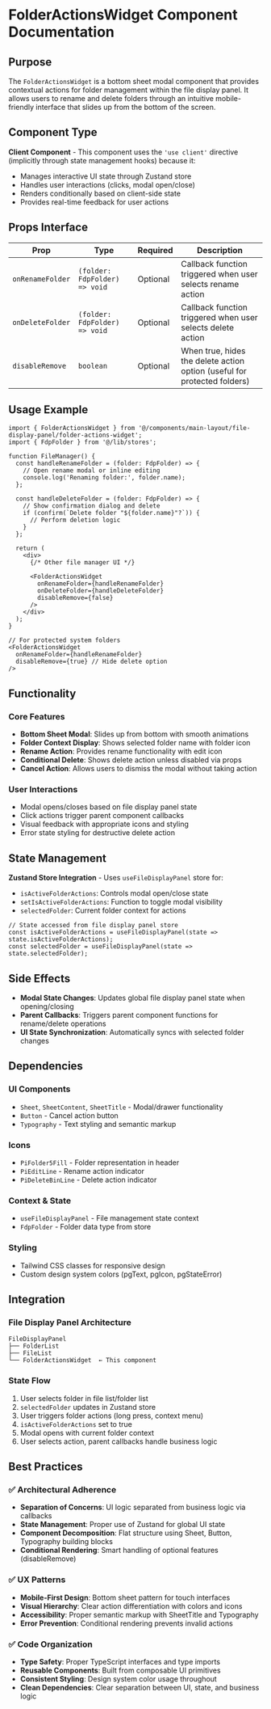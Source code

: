 # FolderActionsWidget Component Documentation

## Purpose

The `FolderActionsWidget` is a bottom sheet modal component that provides contextual actions for folder management within the file display panel. It allows users to rename and delete folders through an intuitive mobile-friendly interface that slides up from the bottom of the screen.

## Component Type

**Client Component** - This component uses the `'use client'` directive (implicitly through state management hooks) because it:
- Manages interactive UI state through Zustand store
- Handles user interactions (clicks, modal open/close)
- Renders conditionally based on client-side state
- Provides real-time feedback for user actions

## Props Interface

| Prop | Type | Required | Description |
|------|------|----------|-------------|
| `onRenameFolder` | `(folder: FdpFolder) => void` | Optional | Callback function triggered when user selects rename action |
| `onDeleteFolder` | `(folder: FdpFolder) => void` | Optional | Callback function triggered when user selects delete action |
| `disableRemove` | `boolean` | Optional | When true, hides the delete action option (useful for protected folders) |

## Usage Example

```tsx
import { FolderActionsWidget } from '@/components/main-layout/file-display-panel/folder-actions-widget';
import { FdpFolder } from '@/lib/stores';

function FileManager() {
  const handleRenameFolder = (folder: FdpFolder) => {
    // Open rename modal or inline editing
    console.log('Renaming folder:', folder.name);
  };

  const handleDeleteFolder = (folder: FdpFolder) => {
    // Show confirmation dialog and delete
    if (confirm(`Delete folder "${folder.name}"?`)) {
      // Perform deletion logic
    }
  };

  return (
    <div>
      {/* Other file manager UI */}
      
      <FolderActionsWidget
        onRenameFolder={handleRenameFolder}
        onDeleteFolder={handleDeleteFolder}
        disableRemove={false}
      />
    </div>
  );
}

// For protected system folders
<FolderActionsWidget
  onRenameFolder={handleRenameFolder}
  disableRemove={true} // Hide delete option
/>
```

## Functionality

### Core Features
- **Bottom Sheet Modal**: Slides up from bottom with smooth animations
- **Folder Context Display**: Shows selected folder name with folder icon
- **Rename Action**: Provides rename functionality with edit icon
- **Conditional Delete**: Shows delete action unless disabled via props
- **Cancel Action**: Allows users to dismiss the modal without taking action

### User Interactions
- Modal opens/closes based on file display panel state
- Click actions trigger parent component callbacks
- Visual feedback with appropriate icons and styling
- Error state styling for destructive delete action

## State Management

**Zustand Store Integration** - Uses `useFileDisplayPanel` store for:
- `isActiveFolderActions`: Controls modal open/close state
- `setIsActiveFolderActions`: Function to toggle modal visibility
- `selectedFolder`: Current folder context for actions

```tsx
// State accessed from file display panel store
const isActiveFolderActions = useFileDisplayPanel(state => state.isActiveFolderActions);
const selectedFolder = useFileDisplayPanel(state => state.selectedFolder);
```

## Side Effects

- **Modal State Changes**: Updates global file display panel state when opening/closing
- **Parent Callbacks**: Triggers parent component functions for rename/delete operations
- **UI State Synchronization**: Automatically syncs with selected folder changes

## Dependencies

### UI Components
- `Sheet`, `SheetContent`, `SheetTitle` - Modal/drawer functionality
- `Button` - Cancel action button
- `Typography` - Text styling and semantic markup

### Icons
- `PiFolder5Fill` - Folder representation in header
- `PiEditLine` - Rename action indicator
- `PiDeleteBinLine` - Delete action indicator

### Context & State
- `useFileDisplayPanel` - File management state context
- `FdpFolder` - Folder data type from store

### Styling
- Tailwind CSS classes for responsive design
- Custom design system colors (pgText, pgIcon, pgStateError)

## Integration

### File Display Panel Architecture
```
FileDisplayPanel
├── FolderList
├── FileList
└── FolderActionsWidget  ← This component
```

### State Flow
1. User selects folder in file list/folder list
2. `selectedFolder` updates in Zustand store
3. User triggers folder actions (long press, context menu)
4. `isActiveFolderActions` set to true
5. Modal opens with current folder context
6. User selects action, parent callbacks handle business logic

## Best Practices

### ✅ Architectural Adherence
- **Separation of Concerns**: UI logic separated from business logic via callbacks
- **State Management**: Proper use of Zustand for global UI state
- **Component Decomposition**: Flat structure using Sheet, Button, Typography building blocks
- **Conditional Rendering**: Smart handling of optional features (disableRemove)

### ✅ UX Patterns
- **Mobile-First Design**: Bottom sheet pattern for touch interfaces
- **Visual Hierarchy**: Clear action differentiation with colors and icons
- **Accessibility**: Proper semantic markup with SheetTitle and Typography
- **Error Prevention**: Conditional rendering prevents invalid actions

### ✅ Code Organization
- **Type Safety**: Proper TypeScript interfaces and type imports
- **Reusable Components**: Built from composable UI primitives
- **Consistent Styling**: Design system color usage throughout
- **Clean Dependencies**: Clear separation between UI, state, and business logic